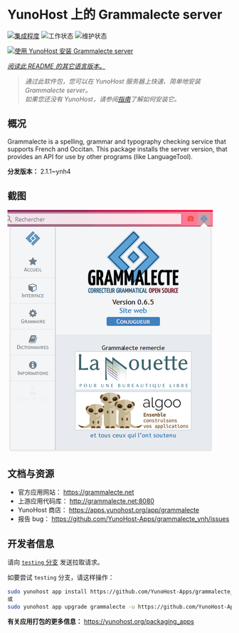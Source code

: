 <!--
注意：此 README 由 <https://github.com/YunoHost/apps/tree/master/tools/readme_generator> 自动生成
请勿手动编辑。
-->

# YunoHost 上的 Grammalecte server

[![集成程度](https://apps.yunohost.org/badge/integration/grammalecte)](https://ci-apps.yunohost.org/ci/apps/grammalecte/)
![工作状态](https://apps.yunohost.org/badge/state/grammalecte)
![维护状态](https://apps.yunohost.org/badge/maintained/grammalecte)

[![使用 YunoHost 安装 Grammalecte server](https://install-app.yunohost.org/install-with-yunohost.svg)](https://install-app.yunohost.org/?app=grammalecte)

*[阅读此 README 的其它语言版本。](./ALL_README.md)*

> *通过此软件包，您可以在 YunoHost 服务器上快速、简单地安装 Grammalecte server。*  
> *如果您还没有 YunoHost，请参阅[指南](https://yunohost.org/install)了解如何安装它。*

## 概况

Grammalecte is a spelling, grammar and typography checking service that supports French and Occitan. This package installs the server version, that provides an API for use by other programs (like LanguageTool).


**分发版本：** 2.1.1~ynh4

## 截图

![Grammalecte server 的截图](./doc/screenshots/screenshot.png)

## 文档与资源

- 官方应用网站： <https://grammalecte.net>
- 上游应用代码库： <http://grammalecte.net:8080>
- YunoHost 商店： <https://apps.yunohost.org/app/grammalecte>
- 报告 bug： <https://github.com/YunoHost-Apps/grammalecte_ynh/issues>

## 开发者信息

请向 [`testing` 分支](https://github.com/YunoHost-Apps/grammalecte_ynh/tree/testing) 发送拉取请求。

如要尝试 `testing` 分支，请这样操作：

```bash
sudo yunohost app install https://github.com/YunoHost-Apps/grammalecte_ynh/tree/testing --debug
或
sudo yunohost app upgrade grammalecte -u https://github.com/YunoHost-Apps/grammalecte_ynh/tree/testing --debug
```

**有关应用打包的更多信息：** <https://yunohost.org/packaging_apps>
